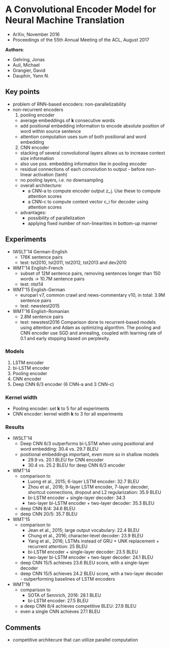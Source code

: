 # A Convolutional Encoder Model for Neural Machine Translation
* ArXiv, November 2016
* Proceedings of the 55th Annual Meeting of the ACL, August 2017

**Authors**:
* Gehring, Jonas
* Auli, Michael
* Grangier, David
* Dauphin, Yann N.

## Key points
* problem of RNN-based encoders: non-parallelizability
* non-recurrent encoders
  1. pooling encoder
    * average embeddings of **k** consecutive words
    * add positional embedding information to encode absolute position of word within source sentence
    * attention computation uses sum of both positional and word embedding
  2. CNN encoder
    * stacking of several convolutional layers allows us to increase context size information
    * also use pos. embedding information like in pooling encoder
    * residual connections of each convolution to output - before non-linear activation (tanh)
    * no pooling layers, i.e. no downsampling
    * overall architecture:
      * a CNN-a to compute encoder output z_j. Use these to compute attention scores
      * a CNN-c to compute context vector c_i for decoder using attention scores
    * advantages:
      * possibility of parallelization
      * applying fixed number of non-linearities in bottom-up manner


## Experiments
* IWSLT'14 German-English
  * 176K sentence pairs
  * test: tst2010, tst2011, tst2012, tst2013 and dev2010
* WMT'14 English-French
  * subset of 12M sentence pairs, removing sentences longer than 150 words -> 10.7M sentence pairs
  * test: ntst14
* WMT'15 English-German
  * europarl v7, common crawl and news-commentary v10, in total: 3.9M sentence pairs
  * test: newstest2015
* WMT'16 English-Romanian
  * 2.8M sentence pairs
  * test: newstest2016
Comparison done to recurrent-based models using attention and Adam as optimizing algorithm. The pooling and CNN encoder use SGD and annealing, coupled with learning rate of 0.1 and early stopping based on perplexity.

### Models
1. LSTM encoder
2. bi-LSTM encoder
3. Pooling encoder
4. CNN encoder
5. Deep CNN 6/3 encoder (6 CNN-a and 3 CNN-c)

### Kernel width
* Pooling encoder: set **k** to 5 for all experiments
* CNN encoder: kernel width **k** to 3 for all experiments



### Results
* IWSLT'14
  * Deep CNN 6/3 outperforms bi-LSTM when using positional and word embedding: 30.4 vs. 29.7 BLEU
  * positional embeddings important, even more so in shallow models
    * 29.9 vs. 20.1 BLEU for CNN encoder
    * 30.4 vs. 25.2 BLEU for deep CNN 6/3 encoder
* WMT'14
  * comparison to
    * Luong et al., 2015; 6-layer LSTM encoder: 32.7 BLEU
    * Zhou et al., 2016; 9-layer LSTM encoder, 7-layer decoder, shortcut connections, dropout and L2 regularization: 35.9 BLEU
    * bi-LSTM encoder + single-layer decoder: 34.3
    * two-layer bi-LSTM encoder + two-layer decoder: 35.3 BLEU
  * deep CNN 8/4: 34.6 BLEU
  * deep CNN 20/5: 35.7 BLEU
* WMT'15
  * comparison to
    * Jean et al., 2015; large output vocabulary: 22.4 BLEU
    * Chung et al., 2016; character-level decoder: 23.9 BLEU
    * Yang et al., 2016; LSTMs instead of GRU + UNK replacement + recurrent attention: 25 BLEU
    * bi-LSTM encoder + single-layer decoder: 23.5 BLEU
    * two-layer bi-LSTM encoder + two-layer decoder: 24.1 BLEU
  * deep CNN 15/5 achieves 23.6 BLEU score, with a single-layer decoder
  * deep CNN 15/5 achieves 24.2 BLEU score, with a two-layer decoder - outperforming baselines of LSTM encoders
* WMT'16
  * comparison to
    * SOTA of Sennrich, 2016: 28.1 BLEU
    * bi-LSTM encoder: 27.5 BLEU
  * a deep CNN 8/4 achieves competitive BLEU: 27.8 BLEU
  * even a single CNN achieves 27.1 BLEU

## Comments
* competitive architecure that can utilize parallel computation
